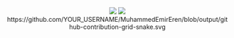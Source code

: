 <div align="center">
  <img src="https://github-readme-stats.vercel.app/api?username=MuhammedEmirEren&show_icons=true&theme=tokyonight" />
  <img src=https://github-readme-stats.vercel.app/api/top-langs/?username=MuhammedEmirEren&layout=compact&theme=radical)](https://github.com/anuraghazra/github-readme-stats/>
  https://github.com/YOUR_USERNAME/MuhammedEmirEren/blob/output/github-contribution-grid-snake.svg
</div>
